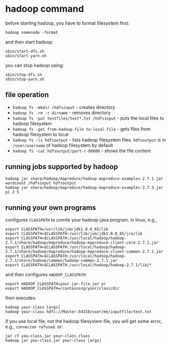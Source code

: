 # hadoop command

before starting hadoop, you have to format filesystem first:

    hadoop namenode -format

and then start hadoop:

    sbin/start-dfs.sh
    sbin/start-yarn.sh

you can stop hadoop using:
    
    sbin/stop-dfs.sh
    sbin/stop-yarn.sh

## file operation

* `hadoop fs -mkdir /hdfsinput` - creates directory
* `hadoop fs -rm -r dirname` - removes directory
* `hadoop fs -put testfiles/test*.txt /hdfsinput` - puts the local files to hadoop filesystem
* `hadoop fs -get from-hadoop-file to-local-file` - gets files from hadoop filesystem to local
* `hadoop fs -ls hdfsoutput` - lists hadoop filesystem files. `hdfsoutput` is in `/user/username` of hadoop filesystem by default
* `hadoop fs -cat hdfsoutput/part-r-00000` - shows the file content

## running jobs supported by hadoop

    hadoop jar share/hadoop/mapreduce/hadoop-mapreduce-examples-2.7.1.jar wordcount /hdfsinput hdfsoutput 
    hadoop jar share/hadoop/mapreduce/hadoop-mapreduce-examples-2.7.3.jar pi 2 5

## running your own programs

configures `CLASSPATH` to comile your hadoop-java program. in linux, e.g., 

    export CLASSPATH=/usr/lib/jvm/jdk1.8.0_65/lib
    export CLASSPATH=$CLASSPATH:/usr/lib/jvm/jdk1.8.0_65/jre/lib
    export CLASSPATH=$CLASSPATH:/usr/local/hadoop/hadoop-2.7.1/share/hadoop/mapreduce/hadoop-mapreduce-client-core-2.7.1.jar
    export CLASSPATH=$CLASSPATH:/usr/local/hadoop/hadoop-2.7.1/share/hadoop/mapreduce/hadoop-mapreduce-client-common-2.7.1.jar
    export CLASSPATH=$CLASSPATH:/usr/local/hadoop/hadoop-2.7.1/share/hadoop/common/hadoop-common-2.7.1.jar
    export CLASSPATH=$CLASSPATH:/usr/local/hadoop/hadoop-2.7.1/lib/*      

and then configures `HADOOP_CLASSPATH`: 

    export HADOOP_CLASSPATH=your-jar-file.jar or
    export HADOOP_CLASSPATH=/containing/your/class/dir

then executes:

    hadoop your-class [args]
    hadoop your-class hdfs://Master:54310/user/me/inputfile/test.txt

if you use local file, not the hadoop filesystem file, you will get some error, e.g., `connecton refused`. or:
    
    jar cf you-class.jar your-class.class
    hadoop jar you-class.jar your-class [args]

